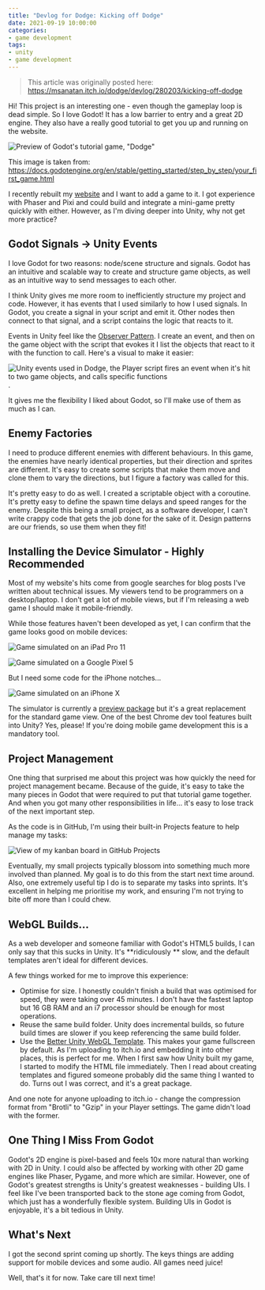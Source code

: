 ```yaml
---
title: "Devlog for Dodge: Kicking off Dodge"
date: 2021-09-19 10:00:00
categories:
- game development
tags:
- unity
- game development
---
```


> This article was originally posted here: <https://msanatan.itch.io/dodge/devlog/280203/kicking-off-dodge>

Hi! This project is an interesting one - even though the gameplay loop is dead simple. So I love Godot! It has a low barrier to entry and a great 2D engine. They also have a really good tutorial to get you up and running on the website.

![Preview of Godot's tutorial game, "Dodge"](https://img.itch.zone/aW1nLzY3NDExNTYuZ2lm/original/%2FtuMSr.gif)

This image is taken from: <https://docs.godotengine.org/en/stable/getting_started/step_by_step/your_first_game.html>

I recently rebuilt my [website](/) and I want to add a game to it. I got experience with Phaser and Pixi and could build and integrate a mini-game pretty quickly with either. However, as I'm diving deeper into Unity, why not get more practice?

## Godot Signals -> Unity Events

I love Godot for two reasons: node/scene structure and signals. Godot has an intuitive and scalable way to create and structure game objects, as well as an intuitive way to send messages to each other.

I think Unity gives me more room to inefficiently structure my project and code. However, it has events that I used similarly to how I used signals. In Godot, you create a signal in your script and emit it. Other nodes then connect to that signal, and a script contains the logic that reacts to it.

Events in Unity feel like the <a href="https://en.wikipedia.org/wiki/Observer_pattern" target="_blank" rel="nofollow noopener noreferrer">Observer Pattern</a>. I create an event, and then on the game object with the script that evokes it I list the objects that react to it with the function to call. Here's a visual to make it easier:

![Unity events used in Dodge, the Player script fires an event when it's hit to two game objects, and calls specific functions](https://img.itch.zone/aW1nLzY3NDE0MTEucG5n/original/UMfzjE.png).

It gives me the flexibility I liked about Godot, so I'll make use of them as much as I can.

## Enemy Factories

I need to produce different enemies with different behaviours. In this game, the enemies have nearly identical properties, but their direction and sprites are different. It's easy to create some scripts that make them move and clone them to vary the directions, but I figure a factory was called for this.

It's pretty easy to do as well. I created a scriptable object with a coroutine. It's pretty easy to define the spawn time delays and speed ranges for the enemy. Despite this being a small project, as a software developer, I can't write crappy code that gets the job done for the sake of it. Design patterns are our friends, so use them when they fit!

## Installing the Device Simulator - Highly Recommended

Most of my website's hits come from google searches for blog posts I've written about technical issues. My viewers tend to be programmers on a desktop/laptop. I don't get a lot of mobile views, but if I'm releasing a web game I should make it mobile-friendly.

While those features haven't been developed as yet, I can confirm that the game looks good on mobile devices:

![Game simulated on an iPad Pro 11](https://img.itch.zone/aW1nLzY3NDE2NTMucG5n/original/%2FWiGvU.png)

![Game simulated on a Google Pixel 5](https://img.itch.zone/aW1nLzY3NDE2NjAucG5n/original/EXyYWn.png)

But I need some code for the iPhone notches...

![Game simulated on an iPhone X](https://img.itch.zone/aW1nLzY3NDE2NjEucG5n/original/wuBYRM.png)

The simulator is currently a <a href="https://docs.unity3d.com/Packages/com.unity.device-simulator@3.0/manual/index.html" target="_blank" rel="nofollow noopener noreferrer">preview package</a> but it's a great replacement for the standard game view. One of the best Chrome dev tool features built into Unity? Yes, please! If you're doing mobile game development this is a mandatory tool.

## Project Management

One thing that surprised me about this project was how quickly the need for project management became. Because of the guide, it's easy to take the many pieces in Godot that were required to put that tutorial game together. And when you got many other responsibilities in life... it's easy to lose track of the next important step.

As the code is in GitHub, I'm using their built-in Projects feature to help manage my tasks:

![View of my kanban board in GitHub Projects](https://img.itch.zone/aW1nLzY3NDE3MDcucG5n/original/kMYutY.png)

Eventually, my small projects typically blossom into something much more involved than planned. My goal is to do this from the start next time around. Also, one extremely useful tip I do is to separate my tasks into sprints. It's excellent in helping me prioritise my work, and ensuring I'm not trying to bite off more than I could chew.

## WebGL Builds...

As a web developer and someone familiar with Godot's HTML5 builds, I can only say that this sucks in Unity. It's **ridiculously ** slow, and the default templates aren't ideal for different devices.

A few things worked for me to improve this experience:

* Optimise for size. I honestly couldn't finish a build that was optimised for speed, they were taking over 45 minutes. I don't have the fastest laptop but 16 GB RAM and an i7  processor should be enough for most operations.
* Reuse the same build folder. Unity does incremental builds, so future build times are slower if you keep referencing the same build folder.
* Use the <a href="https://github.com/greggman/better-unity-webgl-template" target="_blank" rel="nofollow noopener noreferrer">Better Unity WebGL Template</a>. This makes your game fullscreen by default. As I'm uploading to itch.io and embedding it into other places, this is perfect for me. When I first saw how Unity built my game, I started to modify the HTML file immediately. Then I read about creating templates and figured someone probably did the same thing I wanted to do. Turns out I was correct, and it's a great package.

And one note for anyone uploading to itch.io - change the compression format from "Brotli" to "Gzip" in your Player settings. The game didn't load with the former.

## One Thing I Miss From Godot

Godot's 2D engine is pixel-based and feels 10x more natural than working with 2D in Unity. I could also be affected by working with other 2D game engines like Phaser, Pygame, and more which are similar. However, one of Godot's greatest strengths is Unity's greatest weaknesses - building UIs. I feel like I've been transported back to the stone age coming from Godot, which just has a wonderfully flexible system. Building UIs in Godot is enjoyable, it's a bit tedious in Unity.

## What's Next

I got the second sprint coming up shortly. The keys things are adding support for mobile devices and some audio. All games need juice!

Well, that's it for now. Take care till next time!
